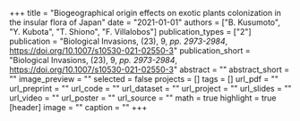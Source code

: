+++
title = "Biogeographical origin effects on exotic plants colonization in the insular flora of Japan"
date = "2021-01-01"
authors = ["B. Kusumoto", "Y. Kubota", "T. Shiono", "F. Villalobos"]
publication_types = ["2"]
publication = "Biological Invasions, (23), 9, _pp. 2973-2984_, https://doi.org/10.1007/s10530-021-02550-3"
publication_short = "Biological Invasions, (23), 9, _pp. 2973-2984_, https://doi.org/10.1007/s10530-021-02550-3"
abstract = ""
abstract_short = ""
image_preview = ""
selected = false
projects = []
tags = []
url_pdf = ""
url_preprint = ""
url_code = ""
url_dataset = ""
url_project = ""
url_slides = ""
url_video = ""
url_poster = ""
url_source = ""
math = true
highlight = true
[header]
image = ""
caption = ""
+++
